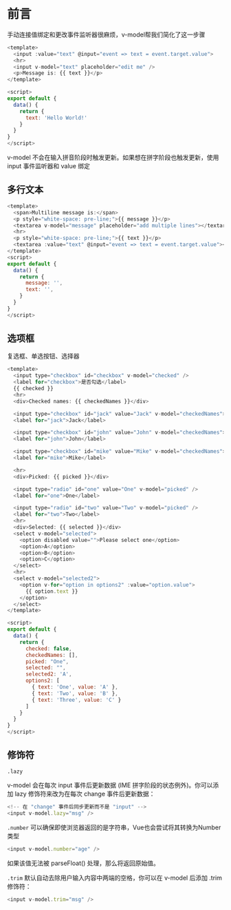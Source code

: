 # 前言

手动连接值绑定和更改事件监听器很麻烦，v-model帮我们简化了这一步骤

```js
<template>
  <input :value="text" @input="event => text = event.target.value">
  <hr>
  <input v-model="text" placeholder="edit me" />
  <p>Message is: {{ text }}</p>
</template>

<script>
export default {
  data() {
    return {
      text: 'Hello World!'
    }
  }
}
</script>

```

v-model 不会在输入拼音阶段时触发更新。如果想在拼字阶段也触发更新，使用input 事件监听器和 value 绑定

## 多行文本 ​

```js
<template>
  <span>Multiline message is:</span>
  <p style="white-space: pre-line;">{{ message }}</p>
  <textarea v-model="message" placeholder="add multiple lines"></textarea>
  <hr>
  <p style="white-space: pre-line;">{{ text }}</p>
  <textarea :value="text" @input="event => text = event.target.value"></textarea>
</template>
<script>
export default {
  data() {
    return {
      message: '',
      text: '',
    }
  }
}
</script>
```

## 选项框 ​
复选框、单选按钮、选择器

```js
<template>
  <input type="checkbox" id="checkbox" v-model="checked" />
  <label for="checkbox">是否勾选</label>
  {{ checked }}
  <hr>
  <div>Checked names: {{ checkedNames }}</div>

  <input type="checkbox" id="jack" value="Jack" v-model="checkedNames">
  <label for="jack">Jack</label>

  <input type="checkbox" id="john" value="John" v-model="checkedNames">
  <label for="john">John</label>

  <input type="checkbox" id="mike" value="Mike" v-model="checkedNames">
  <label for="mike">Mike</label>

  <hr>
  <div>Picked: {{ picked }}</div>

  <input type="radio" id="one" value="One" v-model="picked" />
  <label for="one">One</label>

  <input type="radio" id="two" value="Two" v-model="picked" />
  <label for="two">Two</label>
  <hr>
  <div>Selected: {{ selected }}</div>
  <select v-model="selected">
    <option disabled value="">Please select one</option>
    <option>A</option>
    <option>B</option>
    <option>C</option>
  </select>
  <hr>
  <select v-model="selected2">
    <option v-for="option in options2" :value="option.value">
      {{ option.text }}
    </option>
  </select>
</template>

<script>
export default {
  data() {
    return {
      checked: false,
      checkedNames: [],
      picked: "One",
      selected: "",
      selected2: 'A',
      options2: [
        { text: 'One', value: 'A' },
        { text: 'Two', value: 'B' },
        { text: 'Three', value: 'C' }
      ]
    }
  }
}
</script>
```

## 修饰符 ​

`.lazy`

v-model 会在每次 input 事件后更新数据 (IME 拼字阶段的状态例外)。你可以添加 lazy 修饰符来改为在每次 change 事件后更新数据：

```js
<!-- 在 "change" 事件后同步更新而不是 "input" -->
<input v-model.lazy="msg" />
```

`.number`
可以确保即使浏览器返回的是字符串，Vue也会尝试将其转换为Number类型

```js
<input v-model.number="age" />
```

如果该值无法被 parseFloat() 处理，那么将返回原始值。

`.trim​`
默认自动去除用户输入内容中两端的空格，你可以在 v-model 后添加 .trim 修饰符：

```js
<input v-model.trim="msg" />
```

